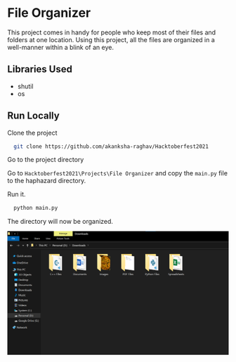 
# File Organizer

This project comes in handy for people who keep most of their files and folders at one location. Using this project, all the files are organized in a well-manner within a blink of an eye.

## Libraries Used

* shutil
* os

## Run Locally

Clone the project

```bash
  git clone https://github.com/akanksha-raghav/Hacktoberfest2021
```

Go to the project directory

Go to `Hacktoberfest2021\Projects\File Organizer` and copy the `main.py` file to the haphazard directory.

Run it.

```python
  python main.py
```

The directory will now be organized.

![Sample Output](README_files/sample_output.png)
